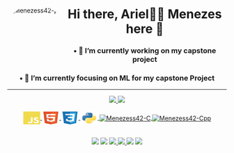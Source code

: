 <div align="center">
<img align="left" alt="Menezess42-pic" height="150" style="border-radius:50px;" src="https://media.discordapp.net/attachments/1038944489626144821/1038944742844670033/Sem_titulo.png">
<h1 align="center">Hi there, Ariel🧜‍♀️ Menezes here 👋</h2>

<h3>• 🔭 I’m currently working on my capstone project </h3>
<h3>• 🌱 I’m currently focusing on ML for my capstone Project  </h3>
</div>

----

<div align="center">
  <a href="https://github.com/Menezess42">
  <img height="180em" src="https://github-readme-stats.vercel.app/api?username=Menezess42&show_icons=true&theme=dracula&include_all_commits=true&count_private=true"/>
  <img height="180em" src="https://github-readme-stats.vercel.app/api/top-langs/?username=Menezess42&layout=compact&langs_count=6&theme=dracula"/>
 </div>
 <div style="display: inline_block" align="center">
   <br>
  <img align="center" alt="Menezess42-Js" height="30" width="40" src="https://raw.githubusercontent.com/devicons/devicon/master/icons/javascript/javascript-plain.svg">
  <img align="center" alt="Menezess42-HTML" height="30" width="40" src="https://raw.githubusercontent.com/devicons/devicon/master/icons/html5/html5-original.svg">
  <img align="center" alt="Menezess42-CSS" height="30" width="40" src="https://raw.githubusercontent.com/devicons/devicon/master/icons/css3/css3-original.svg">
  <img align="center" alt="Menezess42-Python" height="30" width="40" src="https://raw.githubusercontent.com/devicons/devicon/master/icons/python/python-original.svg">
<img align="center" alt="Menezess42-C" height="30" width="40"  src="https://cdn.jsdelivr.net/gh/devicons/devicon/icons/c/c-original.svg" />          
<img align="center" alt="Menezess42-Cpp" height="30" width="40"   src="https://cdn.jsdelivr.net/gh/devicons/devicon/icons/cplusplus/cplusplus-original.svg" />
</div>

##
  <div align="center"> 
  <a href = "mailto:arielmenezess42@gmail.com"><img src="https://img.shields.io/badge/-Gmail-%23333?style=for-the-badge&logo=gmail&logoColor=white" target="_blank"></a>
  <a href="https://www.linkedin.com/in/menezess42" target="_blank"><img src="https://img.shields.io/badge/-LinkedIn-%230077B5?style=for-the-badge&logo=linkedin&logoColor=white" target="_blank"></a>
  <a href="https://web.whatsapp.com/send?phone=5518997709058">
  <img src="https://img.shields.io/badge/WhatsApp-25D366?style=for-the-badge&logo=whatsapp&logoColor=white" target="_blank">
  </a>
  <a href="https://t.me/Menezess42">
    <img src="https://img.shields.io/badge/Telegram-2CA5E0?style=for-the-badge&logo=telegram&logoColor=white" target="_blank">
  </a>
  <a>
  	<img src="https://img.shields.io/badge/Instagram-E4405F?style=for-the-badge&logo=instagram&logoColor=white" target="_blank">
  </a>
  <a href="https://discord.gg/jpkRmcemmG">
  <img src="https://img.shields.io/badge/Discord-7289DA?style=for-the-badge&logo=discord&logoColor=white" target="_blank">
   </a>
 </div>  
   
##
